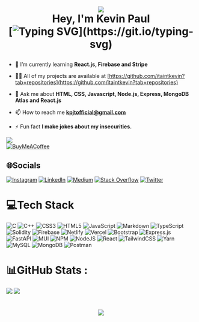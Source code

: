 <h1 align=center>
  
![](https://quotes-github-readme.vercel.app/api?type=horizontal&theme=catppuccin)<br/>
Hey, I'm Kevin Paul <br/>
[![Typing SVG](https://readme-typing-svg.herokuapp.com?font=Montserrat&color=%239333F7&vCenter=true&lines=A+Zealous+Web+Developer+and+Learner;)](https://git.io/typing-svg)

</h1>

- 🌱 I’m currently learning **React.js, Firebase and Stripe**

- 👨‍💻 All of my projects are available at [https://github.com/itaintkevin?tab=repositories](https://github.com/itaintkevin?tab=repositories)

- 💬 Ask me about **HTML, CSS, Javascript, Node.js, Express, MongoDB Atlas and React.js**

- 📫 How to reach me **kpjtofficial@gmail.com**

- ⚡ Fun fact **I make jokes about my insecurities.**

[![](https://visitcount.itsvg.in/api?id=itaintkevin&icon=6&color=6)](https://visitcount.itsvg.in)<br/>
[![BuyMeACoffee](https://img.shields.io/badge/Buy%20Me%20a%20Coffee-ffdd00?style=for-the-badge&logo=buy-me-a-coffee&logoColor=black)](https://buymeacoffee.com/itaintkevin) 

## 🌐Socials
[![Instagram](https://img.shields.io/badge/Instagram-%23E4405F.svg?logo=Instagram&logoColor=white)](https://instagram.com/it_aint_kevin) [![LinkedIn](https://img.shields.io/badge/LinkedIn-%230077B5.svg?logo=linkedin&logoColor=white)](https://linkedin.com/in/itaintkevin) [![Medium](https://img.shields.io/badge/Medium-12100E?logo=medium&logoColor=white)](https://medium.com/@it_aint_kevin) [![Stack Overflow](https://img.shields.io/badge/-Stackoverflow-FE7A16?logo=stack-overflow&logoColor=white)](https://stackoverflow.com/users/19273802) [![Twitter](https://img.shields.io/badge/Twitter-%231DA1F2.svg?logo=Twitter&logoColor=white)](https://twitter.com/it_aint_kev) 

# 💻Tech Stack
![C](https://img.shields.io/badge/c-%2300599C.svg?style=flat-square&logo=c&logoColor=white) ![C++](https://img.shields.io/badge/c++-%2300599C.svg?style=flat-square&logo=c%2B%2B&logoColor=white) ![CSS3](https://img.shields.io/badge/css3-%231572B6.svg?style=flat-square&logo=css3&logoColor=white) ![HTML5](https://img.shields.io/badge/html5-%23E34F26.svg?style=flat-square&logo=html5&logoColor=white) ![JavaScript](https://img.shields.io/badge/javascript-%23323330.svg?style=flat-square&logo=javascript&logoColor=%23F7DF1E) ![Markdown](https://img.shields.io/badge/markdown-%23000000.svg?style=flat-square&logo=markdown&logoColor=white) ![TypeScript](https://img.shields.io/badge/typescript-%23007ACC.svg?style=flat-square&logo=typescript&logoColor=white) ![Solidity](https://img.shields.io/badge/Solidity-%23363636.svg?style=flat-square&logo=solidity&logoColor=white) ![Firebase](https://img.shields.io/badge/firebase-%23039BE5.svg?style=flat-square&logo=firebase) ![Netlify](https://img.shields.io/badge/netlify-%23000000.svg?style=flat-square&logo=netlify&logoColor=#00C7B7) ![Vercel](https://img.shields.io/badge/vercel-%23000000.svg?style=flat-square&logo=vercel&logoColor=white) ![Bootstrap](https://img.shields.io/badge/bootstrap-%23563D7C.svg?style=flat-square&logo=bootstrap&logoColor=white) ![Express.js](https://img.shields.io/badge/express.js-%23404d59.svg?style=flat-square&logo=express&logoColor=%2361DAFB) ![FastAPI](https://img.shields.io/badge/FastAPI-005571?style=flat-square&logo=fastapi) ![MUI](https://img.shields.io/badge/MUI-%230081CB.svg?style=flat-square&logo=material-ui&logoColor=white) ![NPM](https://img.shields.io/badge/NPM-%23000000.svg?style=flat-square&logo=npm&logoColor=white) ![NodeJS](https://img.shields.io/badge/node.js-6DA55F?style=flat-square&logo=node.js&logoColor=white) ![React](https://img.shields.io/badge/react-%2320232a.svg?style=flat-square&logo=react&logoColor=%2361DAFB) ![TailwindCSS](https://img.shields.io/badge/tailwindcss-%2338B2AC.svg?style=flat-square&logo=tailwind-css&logoColor=white) ![Yarn](https://img.shields.io/badge/yarn-%232C8EBB.svg?style=flat-square&logo=yarn&logoColor=white) ![MySQL](https://img.shields.io/badge/mysql-%2300f.svg?style=flat-square&logo=mysql&logoColor=white) ![MongoDB](https://img.shields.io/badge/MongoDB-%234ea94b.svg?style=flat-square&logo=mongodb&logoColor=white) ![Postman](https://img.shields.io/badge/Postman-FF6C37?style=flat-square&logo=postman&logoColor=white)
# 📊GitHub Stats :
![](https://github-readme-stats.vercel.app/api?username=itaintkevin&theme=midnight-purple&hide_border=true&include_all_commits=false&count_private=false)
![](https://github-readme-streak-stats.herokuapp.com/?user=itaintkevin&theme=midnight-purple&hide_border=true)<br/>
<h1 align=center>

  ![](https://github-readme-stats.vercel.app/api/top-langs/?username=itaintkevin&theme=midnight-purple&hide_border=true&include_all_commits=false&count_private=false&layout=compact)

</h1>
